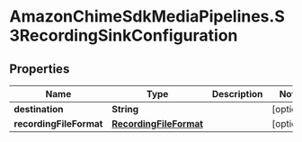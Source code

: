 # AmazonChimeSdkMediaPipelines.S3RecordingSinkConfiguration

## Properties

Name | Type | Description | Notes
------------ | ------------- | ------------- | -------------
**destination** | **String** |  | [optional] 
**recordingFileFormat** | [**RecordingFileFormat**](RecordingFileFormat.md) |  | [optional] 



